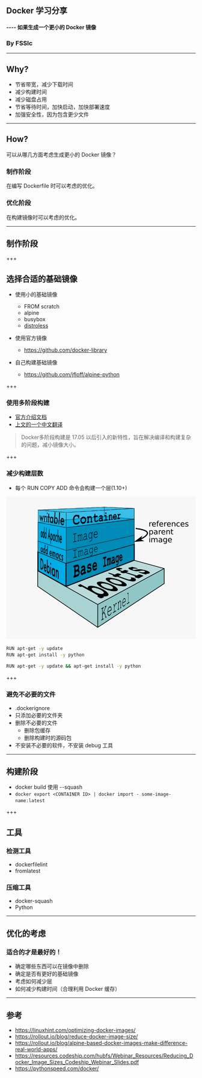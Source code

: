 ## Docker 学习分享

#### ---- 如果生成一个更小的 Docker 镜像
### By FSSlc

---

## Why?

- 节省带宽，减少下载时间
- 减少构建时间
- 减少磁盘占用
- 节省等待时间，加快启动，加快部署速度
- 加强安全性，因为包含更少文件

--- 

## How?

可以从哪几方面考虑生成更小的 Docker 镜像？

### 制作阶段
在编写 Dockerfile 时可以考虑的优化。

### 优化阶段
在构建镜像时可以考虑的优化。

---

## 制作阶段

+++

## 选择合适的基础镜像

- 使用小的基础镜像
  - FROM scratch
  - alpine
  - busybox
  - [distroless](https://github.com/GoogleContainerTools/distroless)

- 使用官方镜像
  - https://github.com/docker-library
- 自己构建基础镜像
  - https://github.com/jfloff/alpine-python

+++

### 使用多阶段构建

- [官方介绍文档](https://docs.docker.com/develop/develop-images/multistage-build/)
- [上文的一个中文翻译](https://linux.cn/article-9133-1.html)

> Docker多阶段构建是 17.05 以后引入的新特性，旨在解决编译和构建复杂的问题，减小镜像大小。

+++ 

### 减少构建层数 

- 每个 RUN COPY ADD 命令会构建一个层(1.10+)

![docker layers](./assets/img/docker-filesystems-multilayer.png)

```bash
RUN apt-get -y update
RUN apt-get install -y python
```

```bash
RUN apt-get -y update && apt-get install -y python
```

+++ 

### 避免不必要的文件

- .dockerignore
- 只添加必要的文件夹
- 删除不必要的文件
  - 删除包缓存
  - 删除构建时的源码包
- 不安装不必要的软件，不安装 debug 工具


--- 

## 构建阶段

- docker build 使用 --squash
- `docker export <CONTAINER ID> | docker import - some-image-name:latest`

+++

## 工具

### 检测工具
- dockerfilelint
- fromlatest

### 压缩工具
- docker-squash
- Python

---

## 优化的考虑

### **适合的才是最好的！**

- 确定哪些东西可以在镜像中删除
- 确定是否有更好的基础镜像
- 考虑如何减少层
- 如何减少构建时间（合理利用 Docker 缓存）

--- 

## 参考

- https://linuxhint.com/optimizing-docker-images/
- https://rollout.io/blog/reduce-docker-image-size/
- https://rollout.io/blog/alpine-based-docker-images-make-difference-real-world-apps/
- https://resources.codeship.com/hubfs/Webinar_Resources/Reducing_Docker_Image_Sizes_Codeship_Webinar_Slides.pdf
- https://pythonspeed.com/docker/